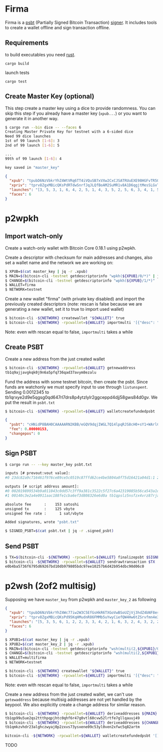 # Firma

Firma is a [psbt](https://github.com/bitcoin/bips/blob/master/bip-0174.mediawiki) (Partially Signed Bitcoin Transaction) [signer](https://github.com/bitcoin/bips/blob/master/bip-0174.mediawiki#signer). 
It includes tools to create a wallet offline and sign transaction offline.
 

## Requirements

to build executables you need [rust](https://www.rust-lang.org/).

```
cargo build
```

launch tests

```
cargo test
```

## Create Master Key (optional)

This step  create a master key using a dice to provide randomness.
You can skip this step if you already have a master key (`xpub...`) or you want to generate it in another way.

```bash
$ cargo run --bin dice -- --faces 6
Creating Master Private Key for testnet with a 6-sided dice
Need 99 dice launches
1st of 99 launch [1-6]: 3
2nd of 99 launch [1-6]: 5

...
99th of 99 launch [1-6]: 4

key saved in "master_key"

```


```json
{
  "xpub": "tpubD6NzVbkrYhZ4WtVRq6TT4iVQuSB7xVXw2CxCJSATRUuEXE98HGFvTR5QA6d6NCLzFd4rH8jUz4wyWmXXNCVq1czTqB6p5J54EneWbctQcTs",
  "xpriv": "tprv8ZgxMBicQKsPdRTdwSnrfJqJLQfBoAM2SuMR1v8A1D6qgjtMesSLGvTXywBQ5NHqu7JXmVwEWNvrATHf3XhDkr1qF1XMMxSJFuCdDzQSLn6",
  "launches": "[3, 5, 3, 1, 6, 4, 2, 5, 1, 4, 3, 5, 2, 5, 6, 3, 4, 1, 5, 6, 3, 3, 5, 5, 5, 6, 6, 6, 1, 5, 1, 5, 2, 3, 5, 2, 2, 1, 6, 5, 3, 4, 5, 6, 1, 2, 6, 3, 4, 2, 1, 4, 5, 5, 5, 5, 6, 4, 4, 4, 3, 3, 2, 1, 6, 5, 5, 4, 3, 2, 1, 6, 4, 3, 5, 5, 2, 1, 1, 6, 6, 1, 3, 5, 6, 5, 4, 1, 2, 3, 4, 5, 6, 4, 3, 4, 5, 4, 4]",
  "faces": 6
}
```

# p2wpkh

## Import watch-only

Create a watch-only wallet with Bitcoin Core 0.18.1 using p2wpkh.

Create a descriptor with checksum for main addresses and changes, also set a wallet name and the network we are working on:
```bash
$ XPUB=$(cat master_key | jq -r .xpub)
$ MAIN=$(bitcoin-cli -testnet getdescriptorinfo "wpkh(${XPUB}/0/*)" | jq -r .descriptor)
$ CHANGE=$(bitcoin-cli -testnet getdescriptorinfo "wpkh(${XPUB}/1/*)" | jq -r .descriptor)
$ WALLET=firma
$ NETWORK=testnet
```

Create a new wallet "firma" (with private key disabled) and import the previously created descriptors (note: rescan is false because we are generating a new wallet, set it to true to import used wallet)
```bash
$ bitcoin-cli -${NETWORK} createwallet "${WALLET}" true
$ bitcoin-cli -${NETWORK} -rpcwallet=${WALLET} importmulti '[{"desc": "'${MAIN}'", "internal": false, "range": [0, 1000], "timestamp": "now", "keypool": true, "watchonly": true}, {"desc": "'${CHANGE}'", "internal": true,  "range": [0, 1000], "timestamp": "now", "keypool": true, "watchonly": true}]' '{ "rescan": false}'
```
Note: even with rescan equal to false, `importmulti` takes a while

## Create PSBT

Create a new address from the just created wallet
```bash
$ bitcoin-cli -${NETWORK} -rpcwallet=${WALLET} getnewaddress
tb1q9ajjavgkqk0j9n6a5pfq736qad37avym8ezalu
```

Fund the address with some testnet bitcoin, then create the psbt.
Since funds are watchonly we must specify input to use through `listunspent`. Sending 0.0012345 to tb1qrxye2d9e5qgsg0qd647rl7drs8p4ytzlylr2ggceppd4djj58gws84d0gv.
We put the result in `psbt.txt`
```bash
$ bitcoin-cli -${NETWORK} -rpcwallet=${WALLET} walletcreatefundedpsbt '[]' '[{"tb1qrxye2d9e5qgsg0qd647rl7drs8p4ytzlylr2ggceppd4djj58gws84d0gv":0.0012345}]' 0 '{"includeWatching":true}' true> psbt.txt
```

```json
{
  "psbt": "cHNidP8BAH0CAAAAARN2KBB/eGQV9dqjIWGL7Q14lpqRJS8cH0+sY1+WArlCAAAAAAD/////Ao2tDQAAAAAAFgAU+RTskSlK3nzD/6TiWHH7AynbriQ64gEAAAAAACIAIBmJlTS5oBEEPA3VfD/5o4HDUixfJ8akIxkIW1bKVDodAAAAAAABAR9gkA8AAAAAABYAFC9lLrEWBZ8iz12gUg9HQOtj7rCbAAAA",
  "fee": 0.00000153,
  "changepos": 0
}
```

## Sign PSBT

```bash
$ cargo run -- --key master_key psbt.txt 

inputs [# prevout:vout value]:
#0 23dc82a9c716461f976ce89ce5c0519c87ffd62ce4be5804a0f75d16421a04d1:1 246464

outputs [# script address amount]:
#0 002019899534b9a011043c0dd57c3ff9a381c3522c5f27c6a42319085b56ca543a1d tb1qrxye2d9e5qgsg0qd647rl7drs8p4ytzlylr2ggceppd4djj58gws84d0gv 123450
#1 00140c3e2a4e0911aac188fe1cba6ef3d808326e6d0a tb1qpslz5nsfzx4vrz87rjaxau7cpqexumg2dhryka 122861

absolute fee      :    153 satoshi
unsigned tx       :    125 vbyte
unsigned fee rate :      1 sat/vbyte

Added signatures, wrote "psbt.txt"

$ SIGNED_PSBT=$(cat psbt.txt | jq -r .signed_psbt)
```

## Send PSBT

```bash
$ TX=$(bitcoin-cli -${NETWORK} -rpcwallet=${WALLET} finalizepsbt $SIGNED_PSBT | jq -r .hex)
$ bitcoin-cli -${NETWORK} -rpcwallet=${WALLET} sendrawtransaction $TX
e0b4ba5736f6795d69267bd10db979805bdc97ee10257b6d42b954dbc90d06c0
```

# p2wsh (2of2 multisig)

Supposing we have `master_key` from p2wpkh and `master_key_2` as following

```json
{
  "xpub": "tpubD6NzVbkrYhZ4Wc77iw2W3C5EfGsHkR6TXGoVwBSoUZjVj3hdZ4bNF8eskirtD98DKcNoT3gjKcmiBxpsZX1yV3aaN6rUaM7UhoRZ85kHqwY",
  "xpriv": "tprv8ZgxMBicQKsPd95KqHMudnR86FMMb5uYwyCiefQW4Hw6tZSrvfmn4e31abDadoRxm11yDtPtcThCegUmYeQrdupLHJ9nEj7UPKhxBcrjYYL",
  "launches": "[5, 3, 5, 6, 1, 2, 2, 3, 3, 4, 2, 1, 6, 3, 2, 4, 3, 2, 2, 5, 6, 6, 2, 2, 3, 3, 5, 3, 4, 3, 1, 1, 2, 1, 2, 5, 3, 6, 5, 4, 2, 3, 3, 6, 1, 6, 5, 5, 3, 3, 2, 2, 1, 5, 4, 4, 4, 5, 6, 3, 3, 2, 1, 2, 2, 2, 4, 4, 5, 3, 6, 3, 3, 2, 1, 2, 4, 4, 2, 3, 5, 2, 3, 4, 1, 5, 3, 4, 1, 6, 5, 4, 1, 5, 2, 3, 3, 4, 1]",
  "faces": 6
}
```

```bash
$ XPUB1=$(cat master_key | jq -r .xpub)
$ XPUB2=$(cat master_key_2 | jq -r .xpub)
$ MAIN=$(bitcoin-cli -testnet getdescriptorinfo "wsh(multi(2,${XPUB1}/0/*,${XPUB2}/0/*))" | jq -r .descriptor)
$ CHANGE=$(bitcoin-cli -testnet getdescriptorinfo "wsh(multi(2,${XPUB1}/1/*,${XPUB2}/1/*))" | jq -r .descriptor)
$ WALLET=multifirma
$ NETWORK=testnet
```

```bash
$ bitcoin-cli -${NETWORK} createwallet "${WALLET}" true 
$ bitcoin-cli -${NETWORK} -rpcwallet=${WALLET} importmulti '[{"desc": "'${MAIN}'", "internal": false, "range": [0, 1000], "timestamp": "now", "keypool": true, "watchonly": true}, {"desc": "'${CHANGE}'", "internal": true,  "range": [0, 1000], "timestamp": "now", "keypool": true, "watchonly": true}]' '{ "rescan": false}'

```

Note: even with rescan equal to false, `importmulti` takes a while

Create a new address from the just created wallet, we can't use `getewaddress` because multisig addresses are not yet handled by the keypool.
We also explicitly create a change address for similar reason.

```bash
$ bitcoin-cli -${NETWORK} -rpcwallet=${WALLET} deriveaddresses ${MAIN} 0 | jq -r '.[]'
tb1qp99u5ue2qs2ttthpqpjhtc0qhf6r47g0vtl60cvw52lrtfe7gllqauuj49
$ bitcoin-cli -${NETWORK} -rpcwallet=${WALLET} deriveaddresses ${CHANGE} 0 | jq -r '.[]'
tb1qmkzvhdr23alghczwyaj0p2zxvs73ysxene09c53yl0ven2xfwc5q82artm
```

```bash
bitcoin-cli -${NETWORK} -rpcwallet=${WALLET} walletcreatefundedpsbt '[]' '[{"tb1qrxye2d9e5qgsg0qd647rl7drs8p4ytzlylr2ggceppd4djj58gws84d0gv":0.0012345}]' 0 '{"includeWatching":true, "changeAddress":"tb1qmkzvhdr23alghczwyaj0p2zxvs73ysxene09c53yl0ven2xfwc5q82artm"}' true> psbt_2.txt

```


TODO



